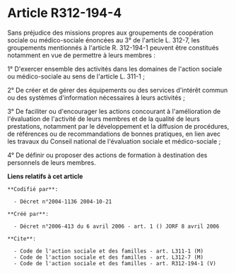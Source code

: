 # Article R312-194-4

Sans préjudice des missions propres aux groupements de coopération sociale ou médico-sociale énoncées au 3° de l'article L.
312-7, les groupements mentionnés à l'article R. 312-194-1 peuvent être constitués notamment en vue de permettre à leurs
membres :

1° D'exercer ensemble des activités dans les domaines de l'action sociale ou médico-sociale au sens de l'article L. 311-1 ;

2° De créer et de gérer des équipements ou des services d'intérêt commun ou des systèmes d'information nécessaires à leurs
activités ;

3° De faciliter ou d'encourager les actions concourant à l'amélioration de l'évaluation de l'activité de leurs membres et de
la qualité de leurs prestations, notamment par le développement et la diffusion de procédures, de références ou de
recommandations de bonnes pratiques, en lien avec les travaux du Conseil national de l'évaluation sociale et médico-sociale ;

4° De définir ou proposer des actions de formation à destination des personnels de leurs membres.

**Liens relatifs à cet article**

	**Codifié par**:

	  - Décret n°2004-1136 2004-10-21

	**Créé par**:

	  - Décret n°2006-413 du 6 avril 2006 - art. 1 () JORF 8 avril 2006

	**Cite**:

	  - Code de l'action sociale et des familles - art. L311-1 (M)
	  - Code de l'action sociale et des familles - art. L312-7 (M)
	  - Code de l'action sociale et des familles - art. R312-194-1 (V)
